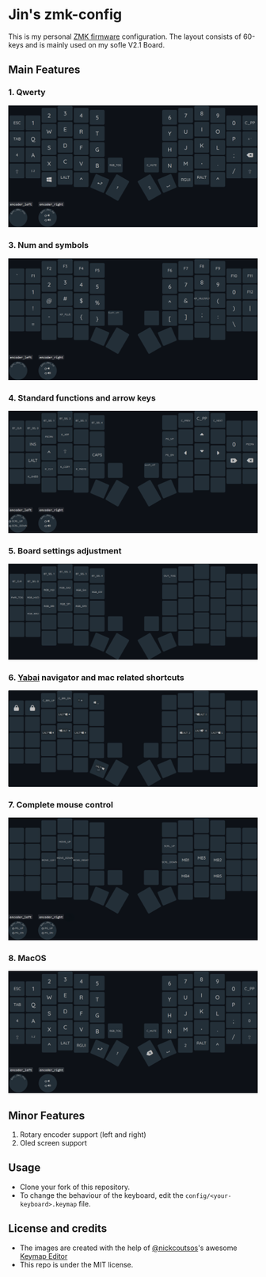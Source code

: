 # Jin's zmk-config

This is my personal [ZMK firmware](https://github.com/zmkfirmware/zmk/)
configuration. The layout consists of 60-keys and is mainly used on my sofle V2.1 Board.

## Main Features

### 1. Qwerty
![](draw/qwerty.png)
### 3. Num and symbols
![](draw/numsym.png)
### 4. Standard functions and arrow keys
![](draw/fxarw.png)
### 5. Board settings adjustment
![](draw/set.png)
### 6. [Yabai](https://github.com/koekeishiya/yabai) navigator and mac related shortcuts
![](draw/yabaimac.png)
### 7. Complete mouse control
![](draw/mouse.png)
### 8. MacOS 
![](draw/mac.png)

## Minor Features
1. Rotary encoder support (left and right)
2. Oled screen support

## Usage

* Clone your fork of this repository. 
* To change the behaviour of the keyboard, edit the `config/<your-keyboard>.keymap` file.

## License and credits

* The images are created with the help of [@nickcoutsos](https://github.com/nickcoutsos)'s awesome [Keymap Editor](https://github.com/nickcoutsos/keymap-editor)
* This repo is under the MIT license.
